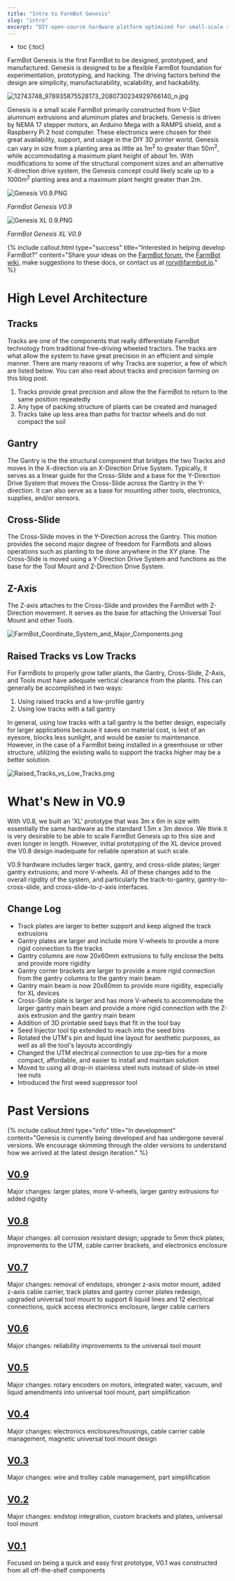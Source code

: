 ```yaml
---
title: "Intro to FarmBot Genesis"
slug: "intro"
excerpt: "DIY open-source hardware platform optimized for small-scale soil-based food production"
---
```


* toc
{:toc}

FarmBot Genesis is the first FarmBot to be designed, prototyped, and manufactured. Genesis is designed to be a flexible FarmBot foundation for experimentation, prototyping, and hacking. The driving factors behind the design are simplicity, manufacturability, scalability, and hackability.

![12743748_978935875528173_2080730234929766140_n.jpg](12743748_978935875528173_2080730234929766140_n.jpg)

Genesis is a small scale FarmBot primarily constructed from V-Slot aluminum extrusions and aluminum plates and brackets. Genesis is driven by NEMA 17 stepper motors, an Arduino Mega with a RAMPS shield, and a Raspberry Pi 2 host computer. These electronics were chosen for their great availability, support, and usage in the DIY 3D printer world. Genesis can vary in size from a planting area as little as 1m<sup>2</sup> to greater than 50m<sup>2</sup>, while accommodating a maximum plant height of about 1m. With modifications to some of the structural component sizes and an alternative X-direction drive system, the Genesis concept could likely scale up to a 1000m<sup>2</sup> planting area and a maximum plant height greater than 2m.

![Genesis V0.9.PNG](Genesis_V0.9.PNG)

_FarmBot Genesis V0.9_



![Genesis XL 0.9.PNG](Genesis_XL_0.9.PNG)

_FarmBot Genesis XL V0.9_



{%
include callout.html
type="success"
title="Interested in helping develop FarmBot?"
content="Share your ideas on the [FarmBot forum](http://forum.farmbot.cc), the [FarmBot wiki](http://wiki.farmbot.cc), make suggestions to these docs, or contact us at rory@farmbot.io."
%}



# High Level Architecture

## Tracks
Tracks are one of the components that really differentiate FarmBot technology from traditional free-driving wheeled tractors. The tracks are what allow the system to have great precision in an efficient and simple manner. There are many reasons of why Tracks are superior, a few of which are listed below. You can also read about tracks and precision farming on this blog post.
1. Tracks provide great precision and allow the the FarmBot to return to the same position repeatedly
2. Any type of packing structure of plants can be created and managed
3. Tracks take up less area than paths for tractor wheels and do not compact the soil

## Gantry
The Gantry is the the structural component that bridges the two Tracks and moves in the X-direction via an X-Direction Drive System. Typically, it serves as a linear guide for the Cross-Slide and a base for the Y-Direction Drive System that moves the Cross-Slide across the Gantry in the Y-direction. It can also serve as a base for mounting other tools, electronics, supplies, and/or sensors.

## Cross-Slide
The Cross-Slide moves in the Y-Direction across the Gantry. This motion provides the second major degree of freedom for FarmBots and allows operations such as planting to be done anywhere in the XY plane. The Cross-Slide is moved using a Y-Direction Drive System and functions as the base for the Tool Mount and Z-Direction Drive System.

## Z-Axis
The Z-axis attaches to the Cross-Slide and provides the FarmBot with Z-Direction movement. It serves as the base for attaching the Universal Tool Mount and other Tools.

![FarmBot_Coordinate_System_and_Major_Components.png](FarmBot_Coordinate_System_and_Major_Components.png)

## Raised Tracks vs Low Tracks
For FarmBots to properly grow taller plants, the Gantry, Cross-Slide, Z-Axis, and Tools must have adequate vertical clearance from the plants. This can generally be accomplished in two ways:

1. Using raised tracks and a low-profile gantry
2. Using low tracks with a tall gantry

In general, using low tracks with a tall gantry is the better design, especially for larger applications because it saves on material cost, is lest of an eyesore, blocks less sunlight, and would be easier to maintenance. However, in the case of a FarmBot being installed in a greenhouse or other structure, utilizing the existing walls to support the tracks higher may be a better solution.

![Raised_Tracks_vs_Low_Tracks.png](Raised_Tracks_vs_Low_Tracks.png)



# What's New in V0.9

With V0.8, we built an 'XL' prototype that was 3m x 6m in size with essentially the same hardware as the standard 1.5m x 3m device. We think it is very desirable to be able to scale FarmBot Genesis up to this size and even longer in length. However, initial prototyping of the XL device proved the V0.8 design inadequate for reliable operation at such scale.

V0.9 hardware includes larger track, gantry, and cross-slide plates; larger gantry extrusions; and more V-wheels. All of these changes add to the overall rigidity of the system, and particularly the track-to-gantry, gantry-to-cross-slide, and cross-slide-to-z-axis interfaces.

## Change Log
  * Track plates are larger to better support and keep aligned the track extrusions
  * Gantry plates are larger and include more V-wheels to provide a more rigid connection to the tracks
  * Gantry columns are now 20x60mm extrusions to fully enclose the belts and provide more rigidity
  * Gantry corner brackets are larger to provide a more rigid connection from the gantry columns to the gantry main beam
  * Gantry main beam is now 20x60mm to provide more rigidity, especially for XL devices
  * Cross-Slide plate is larger and has more V-wheels to accommodate the larger gantry main beam and provide a more rigid connection with the Z-axis extrusion and the gantry main beam
  * Addition of 3D printable seed bays that fit in the tool bay
  * Seed Injector tool tip extended to reach into the seed bins
  * Rotated the UTM's pin and liquid line layout for aesthetic purposes, as well as all the tool's layouts accordingly
  * Changed the UTM electrical connection to use zip-ties for a more compact, affordable, and easier to install and maintain solution
  * Moved to using all drop-in stainless steel nuts instead of slide-in steel tee nuts
  * Introduced the first weed suppressor tool

# Past Versions



{%
include callout.html
type="info"
title="In development"
content="Genesis is currently being developed and has undergone several versions. We encourage skimming through the older versions to understand how we arrived at the latest design iteration."
%}

## [V0.9](https://genesis.farm.bot/v0.9)
Major changes: larger plates, more V-wheels, larger gantry extrusions for added rigidity
## [V0.8](https://genesis.farm.bot/v0.8)
Major changes: all corrosion resistant design; upgrade to 5mm thick plates; improvements to the UTM, cable carrier brackets, and electronics enclosure
## [V0.7](https://genesis.farm.bot/v0.7)
Major changes: removal of endstops, stronger z-axis motor mount, added z-axis cable carrier, track plates and gantry corner plates redesign, upgraded universal tool mount to support 6 liquid lines and 12 electrical connections, quick access electronics enclosure, larger cable carriers
## [V0.6](https://genesis.farm.bot/v0.6)
Major changes: reliability improvements to the universal tool mount
## [V0.5](https://genesis.farm.bot/v0.5)
Major changes: rotary encoders on motors, integrated water, vacuum, and liquid amendments into universal tool mount, part simplification
## [V0.4](https://genesis.farm.bot/v0.4)
Major changes: electronics enclosures/housings, cable carrier cable management, magnetic universal tool mount design
## [V0.3](https://genesis.farm.bot/v0.3)
Major changes: wire and trolley cable management, part simplification
## [V0.2](https://genesis.farm.bot/v0.2)
Major changes: endstop integration, custom brackets and plates, universal tool mount
## [V0.1](https://genesis.farm.bot/v0.1)
Focused on being a quick and easy first prototype, V0.1 was constructed from all off-the-shelf components
